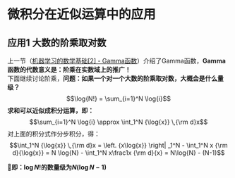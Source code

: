 # 微积分在近似运算中的应用

## 应用1 大数的阶乘取对数

上一节（[机器学习的数学基础[2] - Gamma函数](./1_Mathmatical_Tutorial_2.md)）介绍了Gamma函数，**Gamma函数的代数意义是：阶乘在实数域上的推广！**  
下面继续讨论阶乘，**问题：如果一个对一个大数的阶乘取对数，大概会是什么量级？**
$$\log{N!} = \sum_{i=1}^N \log{i}$$
**求和可以近似成积分运算，即：**
$$\sum_{i=1}^N \log{i} \approx \int_1^N {\log{x}} \,{\rm d}x$$
对上面的积分式作分步积分，得：
$$\int_1^N {\log{x}} \,{\rm d}x = \left. {x\log{x}} \right| _1^N -  \int_1^N x {\rm d}{\log{x}} = N \log{N} -  \int_1^N x\frac1x {\rm d}{x} = N\log{N} - (N-1)$$

**即：$\log{N!}$的数量级为$N(\log{N}-1)$**
